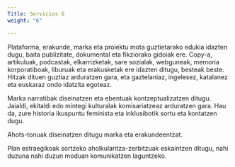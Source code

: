 ```yaml
---
Title: Servicios 6
weight: "6"

---
```

Plataforma, erakunde, marka eta proiektu mota guztietarako edukia idazten dugu, baita publizitate, dokumental eta fikziorako gidoiak ere. Copy-a, artikuluak, podcastak, elkarrizketak, sare sozialak, webguneak, memoria korporatiboak, liburuak eta erakusketak ere idazten ditugu, besteak beste. Hitzak dituen guztiaz arduratzen gara, eta gaztelaniaz, ingelesez, katalanez eta euskaraz ondo idatzita egoteaz.

Marka narratibak diseinatzen eta ebentuak kontzeptualizatzen ditugu. Jaialdi, ekitaldi edo mintegi kulturalak komisariatzeaz arduratzen gara. Hau da, zure historia ikuspuntu feminista eta inklusibotik sortu eta kontatzen dugu.

Ahots-tonuak diseinatzen ditugu marka eta erakundeentzat.

Plan estraegikoak sortzeko aholkularitza-zerbitzuak eskaintzen ditugu, nahi duzuna nahi duzun moduan komunikatzen laguntzeko.
